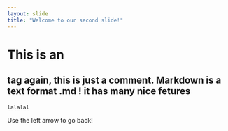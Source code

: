 ```yaml
---
layout: slide
title: "Welcome to our second slide!"
---
```

# This is an <h2> tag  again, this is just a comment. __Markdown__ is a text format .md ! it has many nice fetures
    lalalal
Use the left arrow to go back!
